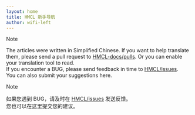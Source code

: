 ```yaml
---
layout: home
title: HMCL 新手导航
author: wifi-left
---
```


<!--{% comment %}-->
> [!NOTE]
> <!--{% endcomment %}-->
> <!----{{ '>' }} **Notice** <br> {{ '<' }}!---->
> The articles were written in Simplified Chinese. If you want to help translate them, please send a pull request to [HMCL-docs/pulls](https://github.com/HMCL-dev/HMCL-docs/pulls). Or you can enable your translation tool to read.\
> If you encounter a BUG, please send feedback in time to [HMCL/issues](https://github.com/HMCL-dev/HMCL/issues).\
> You can also submit your suggestions here.
<!----{{ '>' }}
{: .notice--info }

<!--{% comment %}-->
> [!NOTE]
> <!--{% endcomment %}-->
> <!----{{ '>' }} **注意** <br> {{ '<' }}!---->
> 如果您遇到 BUG，请及时在 [HMCL/issues](https://github.com/HMCL-dev/HMCL/issues) 发送反馈。\
> 您也可以在这里提交您的建议。
<!----{{ '>' }}
{: .notice--info }
<!---->
